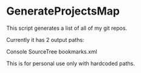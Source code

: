 GenerateProjectsMap
===================

This script generates a list of all of my git repos.

Currently it has 2 output paths:

Console
SourceTree bookmarks.xml

This is for personal use only with hardcoded paths.